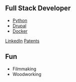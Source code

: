 <section id="work" class="clearfix">
 
## Full Stack Developer 

  * <a href="">Python</a>
  * <a href="">Drupal</a>
  * <a href="">Docker</a>
  
  <a href="" id="view-on-linkedin" class="button"><span>LinkedIn</span></a>
  <a href="" id="view-on-patents" class="button"><span>Patents</span></a>
</section>

<section id="fun" class="clearfix">
 
## Fun

 * Filmmaking
 * Woodworking
 
</section>
